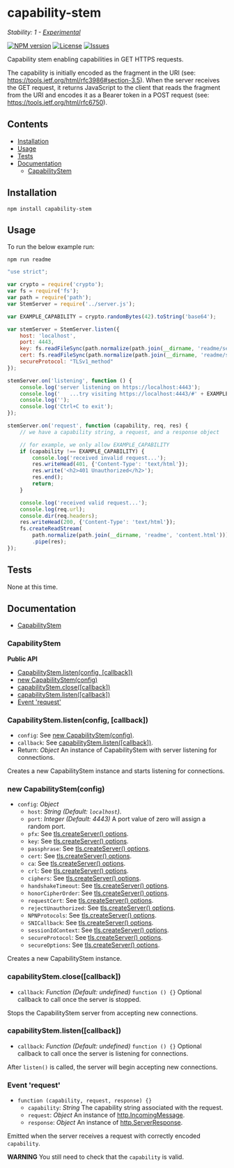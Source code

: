 # capability-stem

_Stability: 1 - [Experimental](https://github.com/tristanls/stability-index#stability-1---experimental)_

[![NPM version](https://img.shields.io/npm/v/capability-stem.svg?style=flat-square)](http://npmjs.org/package/capability-stem) [![License](https://img.shields.io/npm/l/capability-stem.svg?style=flat-square)](https://github.com/tristanls/capability-stem/blob/master/LICENSE) [![Issues](https://img.shields.io/github/issues/badges/capability-stem.svg?style=flat-square)](https://github.com/tristanls/capability-stem/issues)

Capability stem enabling capabilities in GET HTTPS requests.

The capability is initially encoded as the fragment in the URI (see: https://tools.ietf.org/html/rfc3986#section-3.5). When the server receives the GET request, it returns JavaScript to the client that reads the fragment from the URI and encodes it as a Bearer token in a POST request (see: https://tools.ietf.org/html/rfc6750).

## Contents

  * [Installation](#installation)
  * [Usage](#usage)
  * [Tests](#tests)
  * [Documentation](#documentation)
    * [CapabilityStem](#capabilitystem)

## Installation

    npm install capability-stem

## Usage

To run the below example run:

    npm run readme

```javascript
"use strict";

var crypto = require('crypto');
var fs = require('fs');
var path = require('path');
var StemServer = require('../server.js');

var EXAMPLE_CAPABILITY = crypto.randomBytes(42).toString('base64');

var stemServer = StemServer.listen({
    host: 'localhost',
    port: 4443,
    key: fs.readFileSync(path.normalize(path.join(__dirname, 'readme/server-key.pem'))),
    cert: fs.readFileSync(path.normalize(path.join(__dirname, 'readme/server-cert.pem'))),
    secureProtocol: "TLSv1_method"
});

stemServer.on('listening', function () {
    console.log('server listening on https://localhost:4443');
    console.log('   ...try visiting https://localhost:4443/#' + EXAMPLE_CAPABILITY);
    console.log('');
    console.log('Ctrl+C to exit');
});

stemServer.on('request', function (capability, req, res) {
    // we have a capability string, a request, and a response object

    // for example, we only allow EXAMPLE_CAPABILITY
    if (capability !== EXAMPLE_CAPABILITY) {
        console.log('received invalid request...');
        res.writeHead(401, {'Content-Type': 'text/html'});
        res.write('<h2>401 Unauthorized</h2>');
        res.end();
        return;
    }

    console.log('received valid request...');
    console.log(req.url);
    console.dir(req.headers);
    res.writeHead(200, {'Content-Type': 'text/html'});
    fs.createReadStream(
        path.normalize(path.join(__dirname, 'readme', 'content.html')))
        .pipe(res);
});

```

## Tests

None at this time.

## Documentation

  * [CapabilityStem](#capabilitystem)

### CapabilityStem

**Public API**

  * [CapabilityStem.listen(config, \[callback\])](#capabilitystemlistenconfig-callback)
  * [new CapabilityStem(config)](#new-capabilitystemconfig)
  * [capabilityStem.close(\[callback\])](#capabilitystemclosecallback)
  * [capabilityStem.listen(\[callback\])](#capabilitystemlistencallback)
  * [Event 'request'](#event-request)

### CapabilityStem.listen(config, [callback])

  * `config`: See [new CapabilityStem(config)](#new-capabilitystemconfig).
  * `callback`: See [capabilityStem.listen(\[callback\])](#capabilitystemlistencallback).
  * Return: _Object_ An instance of CapabilityStem with server listening for connections.

Creates a new CapabilityStem instance and starts listening for connections.

### new CapabilityStem(config)

  * `config`: _Object_
    * `host`: _String_ _(Default: `localhost`)_.
    * `port`: _Integer_ _(Default: 4443)_ A port value of zero will assign a random port.
    * `pfx`: See [tls.createServer() options](http://nodejs.org/api/tls.html#tls_tls_createserver_options_secureconnectionlistener).
    * `key`: See [tls.createServer() options](http://nodejs.org/api/tls.html#tls_tls_createserver_options_secureconnectionlistener).
    * `passphrase`: See [tls.createServer() options](http://nodejs.org/api/tls.html#tls_tls_createserver_options_secureconnectionlistener).
    * `cert`: See [tls.createServer() options](http://nodejs.org/api/tls.html#tls_tls_createserver_options_secureconnectionlistener).
    * `ca`: See [tls.createServer() options](http://nodejs.org/api/tls.html#tls_tls_createserver_options_secureconnectionlistener).
    * `crl`: See [tls.createServer() options](http://nodejs.org/api/tls.html#tls_tls_createserver_options_secureconnectionlistener).
    * `ciphers`: See [tls.createServer() options](http://nodejs.org/api/tls.html#tls_tls_createserver_options_secureconnectionlistener).
    * `handshakeTimeout`: See [tls.createServer() options](http://nodejs.org/api/tls.html#tls_tls_createserver_options_secureconnectionlistener).
    * `honorCipherOrder`: See [tls.createServer() options](http://nodejs.org/api/tls.html#tls_tls_createserver_options_secureconnectionlistener).
    * `requestCert`: See [tls.createServer() options](http://nodejs.org/api/tls.html#tls_tls_createserver_options_secureconnectionlistener).
    * `rejectUnauthorized`: See [tls.createServer() options](http://nodejs.org/api/tls.html#tls_tls_createserver_options_secureconnectionlistener).
    * `NPNProtocols`: See [tls.createServer() options](http://nodejs.org/api/tls.html#tls_tls_createserver_options_secureconnectionlistener).
    * `SNICallback`: See [tls.createServer() options](http://nodejs.org/api/tls.html#tls_tls_createserver_options_secureconnectionlistener).
    * `sessionIdContext`: See [tls.createServer() options](http://nodejs.org/api/tls.html#tls_tls_createserver_options_secureconnectionlistener).
    * `secureProtocol`: See [tls.createServer() options](http://nodejs.org/api/tls.html#tls_tls_createserver_options_secureconnectionlistener).
    * `secureOptions`: See [tls.createServer() options](http://nodejs.org/api/tls.html#tls_tls_createserver_options_secureconnectionlistener).

Creates a new CapabilityStem instance.

### capabilityStem.close([callback])

  * `callback`: _Function_ _(Default: undefined)_ `function () {}` Optional callback to call once the server is stopped.

Stops the CapabilityStem server from accepting new connections.

### capabilityStem.listen([callback])

  * `callback`: _Function_ _(Default: undefined)_ `function () {}` Optional callback to call once the server is listening for connections.

After `listen()` is called, the server will begin accepting new connections.

### Event 'request'

  * `function (capability, request, response) {}`
    * `capability`: _String_ The capability string associated with the request.
    * `request`: _Object_ An instance of [http.IncomingMessage](http://nodejs.org/api/http.html#http_http_incomingmessage).
    * `response`: _Object_ An instance of [http.ServerResponse](http://nodejs.org/api/http.html#http_class_http_serverresponse).

Emitted when the server receives a request with correctly encoded `capability`.

**WARNING** You still need to check that the `capability` is valid.
